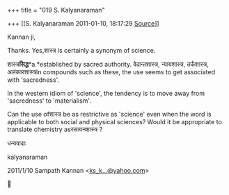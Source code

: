 +++
title = "019 S. Kalyanaraman"

+++
[[S. Kalyanaraman	2011-01-10, 18:17:29 [Source](https://groups.google.com/g/bvparishat/c/KFSTsyWycXM)]]



Kannan ji,

  

Thanks. Yes,शास्त्र is certainly a synonym of science.

  

शास्त्र**सिद्ध***a.*established by sacred authority. वेदान्तशास्त्र, न्यायशास्त्र, तर्कशास्त्र, अलंकारशास्त्रIn compounds such as these, the use seems to get associated with 'sacredness'.

  

In the western idiom of 'science', the tendency is to move away from 'sacredness' to 'materialism'.

  

Can the use ofशास्त्र be as restrictive as 'science' even when the word is applicable to both social and physical sciences? Would it be appropriate to translate chemistry asरसायनशास्त्र ?

  

धन्यवादाः

kalyanaraman

  

2011/1/10 Sampath Kannan \<[ks_k...@yahoo.com]()\>



